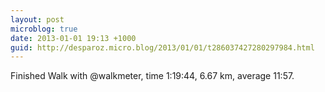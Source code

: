 ```yaml
---
layout: post
microblog: true
date: 2013-01-01 19:13 +1000
guid: http://desparoz.micro.blog/2013/01/01/t286037427280297984.html
---
```

Finished Walk with @walkmeter, time 1:19:44, 6.67 km, average 11:57.
